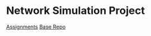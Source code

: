 Network Simulation Project
===============

[Assignments](https://cs460.byu.edu/winter-2017/homework/transport-layer)
[Base Repo](https://github.com/zappala/bene/wiki)


